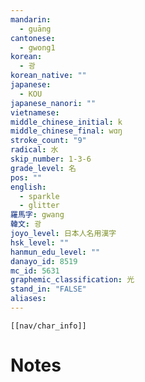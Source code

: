 ```yaml
---
mandarin:
  - guāng
cantonese:
  - gwong1
korean:
  - 광
korean_native: ""
japanese:
  - KOU
japanese_nanori: ""
vietnamese:
middle_chinese_initial: k
middle_chinese_final: wɑŋ
stroke_count: "9"
radical: 水
skip_number: 1-3-6
grade_level: 名
pos: ""
english:
  - sparkle
  - glitter
羅馬字: gwang
韓文: 광
joyo_level: 日本人名用漢字
hsk_level: ""
hanmun_edu_level: ""
danayo_id: 8519
mc_id: 5631
graphemic_classification: 光
stand_in: "FALSE"
aliases:
---
```

```meta-bind-embed
[[nav/char_info]]
```

# Notes
